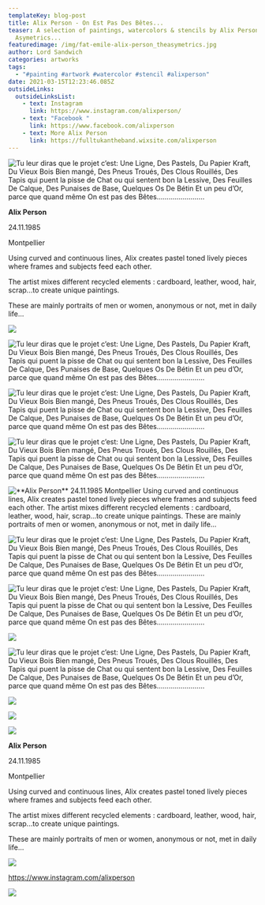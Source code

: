 ```yaml
---
templateKey: blog-post
title: Alix Person - On Est Pas Des Bêtes...
teaser: A selection of paintings, watercolors & stencils by Alix Person for The
  Asymetrics...
featuredimage: /img/fat-emile-alix-person_theasymetrics.jpg
author: Lord Sandwich
categories: artworks
tags:
  - "#painting #artwork #watercolor #stencil #alixperson"
date: 2021-03-15T12:23:46.085Z
outsideLinks:
  outsideLinksList:
    - text: Instagram
      link: https://www.instagram.com/alixperson/
    - text: "Facebook "
      link: https://www.facebook.com/alixperson
    - text: More Alix Person
      link: https://fulltukantheband.wixsite.com/alixperson
---
```





![](/img/tete-jaune-or-alix-person.jpg "Tu leur diras que le projet c’est: Une Ligne, Des Pastels, Du Papier  Kraft, Du Vieux Bois Bien mangé,  Des Pneus Troués, Des Clous Rouillés,  Des Tapis qui puent la pisse de Chat  ou qui sentent bon la Lessive,  Des Feuilles De Calque, Des Punaises  de Base, Quelques Os De Bétin Et un  peu d’Or, parce que quand même On est  pas des Bêtes........................")

**Alix Person**

24.11.1985

Montpellier

Using curved and continuous lines, Alix creates pastel toned lively pieces
where frames and subjects feed each other.

The artist mixes different recycled elements : cardboard, leather, wood, hair, scrap...to create unique paintings.

These are mainly portraits of men or women, anonymous or not, met in daily life...

![](/img/oxmo-mama-lova-alix-person.jpg)

![](/img/sly-50-x-30-cm_ier6243.png "Tu leur diras que le projet c’est: Une Ligne, Des Pastels, Du Papier  Kraft, Du Vieux Bois Bien mangé,  Des Pneus Troués, Des Clous Rouillés,  Des Tapis qui puent la pisse de Chat  ou qui sentent bon la Lessive,  Des Feuilles De Calque, Des Punaises  de Base, Quelques Os De Bétin Et un  peu d’Or, parce que quand même On est  pas des Bêtes........................")



![](/img/monkey-crane.png "Tu leur diras que le projet c’est: Une Ligne, Des Pastels, Du Papier  Kraft, Du Vieux Bois Bien mangé,  Des Pneus Troués, Des Clous Rouillés,  Des Tapis qui puent la pisse de Chat  ou qui sentent bon la Lessive,  Des Feuilles De Calque, Des Punaises  de Base, Quelques Os De Bétin Et un  peu d’Or, parce que quand même On est  pas des Bêtes........................")

![](/img/simone-20-x-30-cm.png "Tu leur diras que le projet c’est: Une Ligne, Des Pastels, Du Papier  Kraft, Du Vieux Bois Bien mangé,  Des Pneus Troués, Des Clous Rouillés,  Des Tapis qui puent la pisse de Chat  ou qui sentent bon la Lessive,  Des Feuilles De Calque, Des Punaises  de Base, Quelques Os De Bétin Et un  peu d’Or, parce que quand même On est  pas des Bêtes........................")

![](/img/body-building-33-x50-cm.png "**Alix Person**  24.11.1985  Montpellier  Using curved and continuous lines, Alix creates pastel toned lively pieces where frames and subjects feed each other.  The artist mixes different recycled elements : cardboard, leather, wood, hair, scrap...to create unique paintings.  These are mainly portraits of men or women, anonymous or not, met in daily life…")

![](/img/monk-69-x-100-cm.png "Tu leur diras que le projet c’est: Une Ligne, Des Pastels, Du Papier  Kraft, Du Vieux Bois Bien mangé,  Des Pneus Troués, Des Clous Rouillés,  Des Tapis qui puent la pisse de Chat  ou qui sentent bon la Lessive,  Des Feuilles De Calque, Des Punaises  de Base, Quelques Os De Bétin Et un  peu d’Or, parce que quand même On est  pas des Bêtes........................")

![](/img/inca-40-x-59-cm-.png "Tu leur diras que le projet c’est: Une Ligne, Des Pastels, Du Papier  Kraft, Du Vieux Bois Bien mangé,  Des Pneus Troués, Des Clous Rouillés,  Des Tapis qui puent la pisse de Chat  ou qui sentent bon la Lessive,  Des Feuilles De Calque, Des Punaises  de Base, Quelques Os De Bétin Et un  peu d’Or, parce que quand même On est  pas des Bêtes........................")

![](/img/bogeyboy-54-x-76-cm.png)

![](/img/indian-necro-47-x87-cm.png "Tu leur diras que le projet c’est: Une Ligne, Des Pastels, Du Papier  Kraft, Du Vieux Bois Bien mangé,  Des Pneus Troués, Des Clous Rouillés,  Des Tapis qui puent la pisse de Chat  ou qui sentent bon la Lessive,  Des Feuilles De Calque, Des Punaises  de Base, Quelques Os De Bétin Et un  peu d’Or, parce que quand même On est  pas des Bêtes........................")

![](/img/leon-42-x-64-cm.png)

![](/img/hank-50-x72-cm.png)



![](/img/mylene-55-x62-cm-.png)

**Alix Person**

24.11.1985

Montpellier

Using curved and continuous lines, Alix creates pastel toned lively pieces
where frames and subjects feed each other.

The artist mixes different recycled elements : cardboard, leather, wood, hair, scrap...to create unique paintings.

These are mainly portraits of men or women, anonymous or not, met in daily life...

![](/img/fat-bob-linogravure-alix-person.jpg)

https://www.instagram.com/alixperson



![](/img/photo-alix-person.jpg)